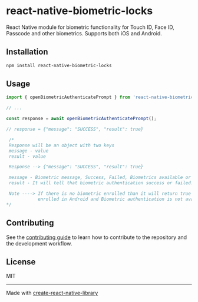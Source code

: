 # react-native-biometric-locks

React Native module for biometric functionality for Touch ID, Face ID, Passcode and other biometrics. Supports both iOS and Android.

## Installation

```sh
npm install react-native-biometric-locks
```

## Usage

```js
import { openBiometricAuthenticatePrompt } from 'react-native-biometric-locks';

// ...

const response = await openBiometricAuthenticatePrompt();

// response = {"message": "SUCCESS", "result": true}

 /* 
 Response will be an object with two keys
 message - value
 result - value

 Response --> {"message": "SUCCESS", "result": true}

 message - Biometric message, Success, Failed, Biometrics available or not enrolled etc.
 result - It will tell that biometric authentication success or failed.

 Note ----> If there is no biometric enrolled than it will return true in result with Biometric features not
            enrolled in Android and Biometric authentication is not available on this device in iOS.
*/

```

## Contributing

See the [contributing guide](CONTRIBUTING.md) to learn how to contribute to the repository and the development workflow.

## License

MIT

---

Made with [create-react-native-library](https://github.com/callstack/react-native-builder-bob)
